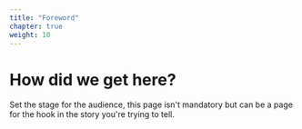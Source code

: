 ```yaml
---
title: "Foreword"
chapter: true
weight: 10
---
```


# How did we get here?

Set the stage for the audience, this page isn't mandatory but can be a page for the hook in the story you're trying to tell.